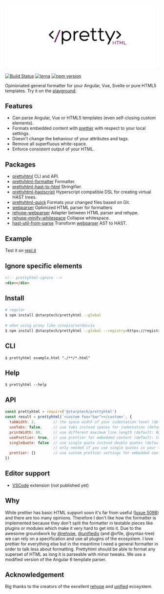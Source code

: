 ![Prettyhtml Banner](/logo.png)

[![Build Status](https://travis-ci.org/Prettyhtml/prettyhtml.svg?branch=master)](https://travis-ci.org/Prettyhtml/prettyhtml)
[![lerna](https://img.shields.io/badge/maintained%20with-lerna-cc00ff.svg)](https://lernajs.io/)
[![npm version](https://badge.fury.io/js/%40starptech%2Fprettyhtml.svg)](https://badge.fury.io/js/%40starptech%2Fprettyhtml)

Opinionated general formatter for your Angular, Vue, Svelte or pure HTML5 templates. Try it on the [playground](https://prettyhtml.netlify.com/).

## Features

* Can parse Angular, Vue or HTML5 templates (even self-closing custom elements).
* Formats embedded content with [prettier](https://github.com/prettier/prettier) with respect to your local settings.
* Doesn't change the behaviour of your attributes and tags.
* Remove all superfluous white-space.
* Enforce consistent output of your HTML.

## Packages

- [prettyhtml](/packages/prettyhtml) CLI and API.
- [prettyhtml-formatter](/packages/prettyhtml-formatter) Formatter.
- [prettyhtml-hast-to-html](/packages/prettyhtml-hast-to-html) Stringifier.
- [prettyhtml-hastscript](/packages/prettyhtml-hastscript) Hyperscript compatible DSL for creating virtual HAST trees.
- [prettyhtml-quick](/packages/prettyhtml-quick) Formats your changed files based on Git.
- [webparser](/packages/webparser) Optimized HTML parser for formatters
- [rehype-webparser](/packages/rehype-webparser) Adapter between HTML parser and rehype.
- [rehype-minify-whitespace](/packages/rehype-minify-whitespace) Collapse whitespace.
- [hast-util-from-parse](/packages/hast-util-from-webparser) Transform [webparser](/packages/webparser) AST to HAST.

## Example
Test it on [repl.it](https://repl.it/@StarpTech/PrettyHtml)

## Ignore specific elements

```html
<!-- prettyhtml-ignore -->
<div></div>
```

## Install

```bash
# regular
$ npm install @starptech/prettyhtml --global

# when using proxy like sinopia/verdaccio
$ npm install @starptech/prettyhtml --global --registry=https://registry.npmjs.org/
```

## CLI

```
$ prettyhtml example.html "./**/*.html"
```

## Help

```
$ prettyhtml --help
```

## API

```js
const prettyhtml = require('@starptech/prettyhtml')
const result = prettyhtml(`<custom foo="bar"></custom>`, {
  tabWidth: 2,        // the space width of your indentation level (default: 2)
  useTabs: false,     // use tabs instead spaces for indentation (default: false)
  printWidth: 80,     // use different maximum line length (default: 80)
  usePrettier: true,  // use prettier for embedded content (default: true)
  singleQuote: false  // use single quote instead double quotes (default: `"`)
                      // only needed if you use single quotes in your templates
  prettier: {}        // use custom prettier settings for embedded content
})
```

## Editor support

* [VSCode](https://github.com/StarpTech/prettyhtml-vscode) extension (not published yet)

## Why

While prettier has basic HTML support soon it's far from useful ([Issue 5098](https://github.com/prettier/prettier/issues/5098)) and there are too many opinions. Therefore I don't like how the formatter is implemented because they don't split the formatter in testable pieces like plugins or modules which make it very hard to get into it. Due to the awesome groundwork by [@rehype](https://github.com/rehypejs), [@unifiedjs](https://github.com/unifiedjs) (and @vfile, @syntax-tree) we can rely on a specification and use all plugins of the ecosystem. I love prettier for everything else but in the meantime I need a general formatter in order to talk less about formatting. Prettyhtml should be able to format any superset of HTML as long it is parseable with minor tweaks. We use a modified version of the Angular 6 template parser.

## Acknowledgement

Big thanks to the creators of the excellent [rehype](https://github.com/rehypejs/rehype) and [unified](https://github.com/unifiedjs/unified) ecosystem.
